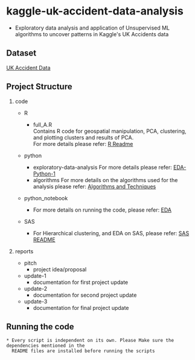 # kaggle-uk-accident-data-analysis


* Exploratory data analysis and application of Unsupervised ML algorithms to uncover patterns in Kaggle's UK Accidents data
  	      
## Dataset
	
 [UK Accident Data](https://www.kaggle.com/daveianhickey/2000-16-traffic-flow-england-scotland-wales)

## Project Structure
   	   
1. code  
    * R  
      - full_A.R  
      	  Contains R code for geospatial manipulation, PCA, clustering, and plotting clusters and results of PCA.  
	  For more details please refer: [R Readme](https://github.com/srjit/kaggle-uk-accident-data-analysis/blob/develop/code/R/README.md)  

   * python  
      - exploratory-data-analysis
          For more details please refer: [EDA-Python-1](code/python/exploratory-data-analysis/README.md)
      - algorithms
          For more details on the algorithms used for the analysis please refer: [Algorithms and Techniques](code/python/algorithms/README.md)

    * python_notebook
      - For more details on running the code, please refer: [EDA](https://github.com/srjit/kaggle-uk-accident-data-analysis/blob/develop/code/python_notebook/README.md)
	
    * SAS
      - For Hierarchical clustering, and EDA on SAS, please refer: [SAS README](https://github.com/srjit/kaggle-uk-accident-data-analysis/blob/develop/code/SAS/README.md)

2. reports
	
    * pitch
      - project idea/proposal
    * update-1  
      - documentation for first project update   
    * update-2  
      - documentation for second project update  
    * update-3  
      - documentation for final project update  

## Running the code

    * Every script is independent on its own. Please Make sure the dependencies mentioned in the
      README files are installed before running the scripts
   	   